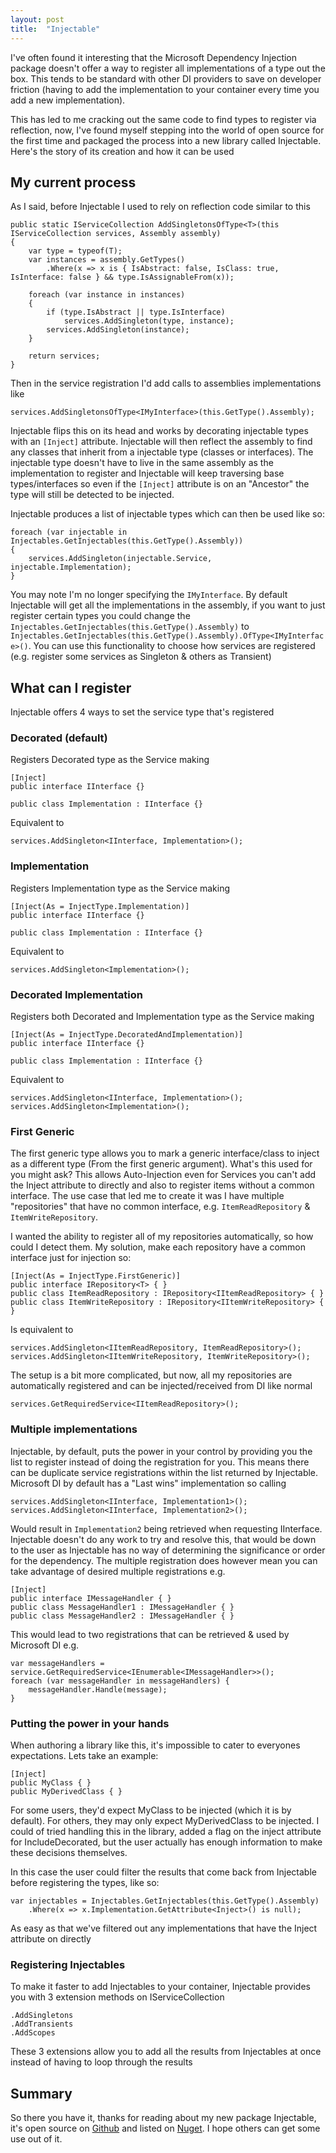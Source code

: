 ```yaml
---
layout: post
title:  "Injectable"
---
```


I've often found it interesting that the Microsoft Dependency Injection package doesn't offer a way to register all implementations of a type out the box. This tends to be standard with other DI providers to save on developer friction (having to add the implementation to your container every time you add a new implementation). 

This has led to me cracking out the same code to find types to register via reflection, now, I've found myself stepping into the world of open source for the first time and packaged the process into a new library called Injectable. Here's the story of its creation and how it can be used

## My current process

As I said, before Injectable I used to rely on reflection code similar to this 

```
public static IServiceCollection AddSingletonsOfType<T>(this IServiceCollection services, Assembly assembly)
{
    var type = typeof(T);
    var instances = assembly.GetTypes()
        .Where(x => x is { IsAbstract: false, IsClass: true, IsInterface: false } && type.IsAssignableFrom(x));

    foreach (var instance in instances)
    {
        if (type.IsAbstract || type.IsInterface)
            services.AddSingleton(type, instance);
        services.AddSingleton(instance);
    }

    return services;
}
```

Then in the service registration I'd add calls to assemblies implementations like

```
services.AddSingletonsOfType<IMyInterface>(this.GetType().Assembly);
```

Injectable flips this on its head and works by decorating injectable types with an `[Inject]` attribute. Injectable will then reflect the assembly to find any classes that inherit from a injectable type (classes or interfaces). The injectable type doesn't have to live in the same assembly as the implementation to register and Injectable will keep traversing base types/interfaces so even if the `[Inject]` attribute is on an "Ancestor" the type will still be detected to be injected.

Injectable produces a list of injectable types which can then be used like so:

```
foreach (var injectable in Injectables.GetInjectables(this.GetType().Assembly))
{
    services.AddSingleton(injectable.Service, injectable.Implementation);
}
```

You may note I'm no longer specifying the `IMyInterface`. By default Injectable will get all the implementations in the assembly, if you want to just register certain types you could change the `Injectables.GetInjectables(this.GetType().Assembly)` to `Injectables.GetInjectables(this.GetType().Assembly).OfType<IMyInterface>()`. You can use this functionality to choose how services are registered (e.g. register some services as Singleton & others as Transient)

## What can I register

Injectable offers 4 ways to set the service type that's registered

### Decorated (default)

Registers Decorated type as the Service making 

```
[Inject]
public interface IInterface {}

public class Implementation : IInterface {} 
```

Equivalent to

```
services.AddSingleton<IInterface, Implementation>();
```

### Implementation

Registers Implementation type as the Service making 

```
[Inject(As = InjectType.Implementation)]
public interface IInterface {}

public class Implementation : IInterface {} 
```

Equivalent to

```
services.AddSingleton<Implementation>();
```

### Decorated Implementation

Registers both Decorated and Implementation type as the Service making 

```
[Inject(As = InjectType.DecoratedAndImplementation)]
public interface IInterface {}

public class Implementation : IInterface {} 
```

Equivalent to

```
services.AddSingleton<IInterface, Implementation>();
services.AddSingleton<Implementation>();
```

### First Generic

The first generic type allows you to mark a generic interface/class to inject as a different type (From the first generic argument). What's this used for you might ask? This allows Auto-Injection even for Services you can't add the Inject attribute to directly and also to register items without a common interface. The use case that led me to create it was I have multiple "repositories" that have no common interface, e.g. `ItemReadRepository` & `ItemWriteRepository`.

I wanted the ability to register all of my repositories automatically, so how could I detect them. My solution, make each repository have a common interface just for injection so:

```
[Inject(As = InjectType.FirstGeneric)]
public interface IRepository<T> { }
public class ItemReadRepository : IRepository<IItemReadRepository> { }
public class ItemWriteRepository : IRepository<IItemWriteRepository> { }
```

Is equivalent to

```
services.AddSingleton<IItemReadRepository, ItemReadRepository>();
services.AddSingleton<IItemWriteRepository, ItemWriteRepository>();
```

The setup is a bit more complicated, but now, all my repositories are automatically registered and can be injected/received from DI like normal

```
services.GetRequiredService<IItemReadRepository>();
```

### Multiple implementations

Injectable, by default, puts the power in your control by providing you the list to register instead of doing the registration for you. This means there can be duplicate service registrations within the list returned by Injectable. Microsoft DI by default has a "Last wins" implementation so calling 

```
services.AddSingleton<IInterface, Implementation1>();
services.AddSingleton<IInterface, Implementation2>();
```

Would result in `Implementation2` being retrieved when requesting IInterface. Injectable doesn't do any work to try and resolve this, that would be down to the user as Injectable has no way of determining the significance or order for the dependency. The multiple registration does however mean you can take advantage of desired multiple registrations e.g.

```
[Inject]
public interface IMessageHandler { }
public class MessageHandler1 : IMessageHandler { }
public class MessageHandler2 : IMessageHandler { }
```

This would lead to two registrations that can be retrieved & used by Microsoft DI e.g.

```
var messageHandlers = service.GetRequiredService<IEnumerable<IMessageHandler>>();
foreach (var messageHandler in messageHandlers) {
    messageHandler.Handle(message);
}
```

### Putting the power in your hands

When authoring a library like this, it's impossible to cater to everyones expectations. Lets take an example:

```
[Inject]
public MyClass { }
public MyDerivedClass { }
```
For some users, they'd expect MyClass to be injected (which it is by default). For others, they may only expect MyDerivedClass to be injected. I could of tried handling this in the library, added a flag on the inject attribute for IncludeDecorated, but the user actually has enough information to make these decisions themselves.

In this case the user could filter the results that come back from Injectable before registering the types, like so:

```
var injectables = Injectables.GetInjectables(this.GetType().Assembly)
    .Where(x => x.Implementation.GetAttribute<Inject>() is null);
```

As easy as that we've filtered out any implementations that have the Inject attribute on directly

### Registering Injectables

To make it faster to add Injectables to your container, Injectable provides you with 3 extension methods on IServiceCollection

```
.AddSingletons
.AddTransients
.AddScopes
```

These 3 extensions allow you to add all the results from Injectables at once instead of having to loop through the results

## Summary 
So there you have it, thanks for reading about my new package Injectable, it's open source on [Github](https://github.com/samuelcavendish/Injectable) and listed on [Nuget](https://www.nuget.org/packages/Injectable/). I hope others can get some use out of it. 